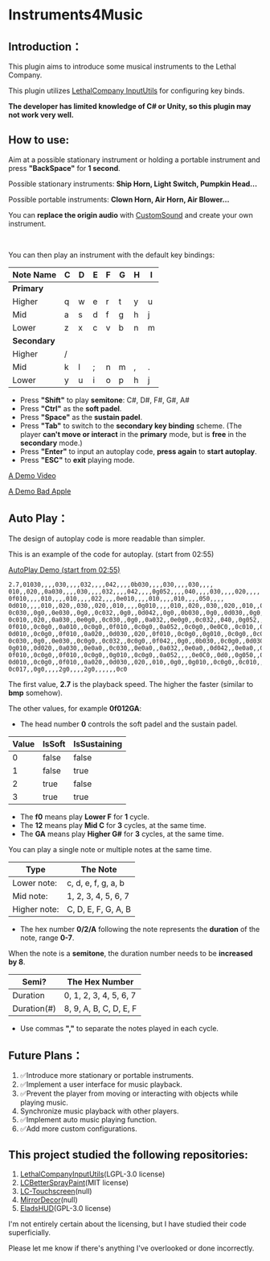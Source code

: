 # Instruments4Music
## Introduction：
This plugin aims to introduce some musical instruments to the Lethal Company.

This plugin utilizes [LethalCompany InputUtils](https://thunderstore.io/c/lethal-company/p/Rune580/LethalCompany_InputUtils/) for configuring key binds.

**The developer has limited knowledge of C# or Unity, so this plugin may not work very well.**

## How to use:
Aim at a possible stationary instrument or holding a portable instrument and press **"BackSpace"** for **1 second**.

Possible stationary instruments: **Ship Horn, Light Switch, Pumpkin Head...**

Possible portable instruments: **Clown Horn, Air Horn, Air Blower...**

You can **replace the origin audio** with [CustomSound](https://github.com/clementinise/CustomSounds) and create your own instrument.

<br />

You can then play an instrument with the default key bindings:

| Note Name           | C | D | E | F | G | H | I |
| ------------------- | - | - | - | - | - | - | - |
| **Primary**   |   |   |   |   |   |   |   |
| Higher              | q | w | e | r | t | y | u |
| Mid                 | a | s | d | f | g | h | j |
| Lower               | z | x | c | v | b | n | m |
| **Secondary** |   |   |   |   |   |   |   |
| Higher              | / |   |   |   |   |   |   |
| Mid                 | k | l | ; | n | m | , | . |
| Lower               | y | u | i | o | p | h | j |

* Press **"Shift"** to play **semitone**: C#, D#, F#, G#, A#
* Press **"Ctrl"** as the **soft padel**.
* Press **"Space"** as the **sustain padel**.
* Press **"Tab"** to switch to the **secondary key binding** scheme.
(The player **can't move or interact** in the **primary** mode, but is **free** in the **secondary** mode.)
* Press **"Enter"** to input an autoplay code, **press again** to **start autoplay**.
* Press **"ESC"** to **exit** playing mode.

[A Demo Video](https://www.bilibili.com/video/BV13r421s7rM)

[A Demo Bad Apple](https://www.bilibili.com/video/BV17z421R7CB)

## Auto Play：
The design of autoplay code is more readable than simpler.

This is an example of the code for autoplay. (start from 02:55)

[AutoPlay Demo (start from 02:55)](https://www.bilibili.com/video/BV1hx42117r8/?share_source=copy_web&t=175)

```text
2.7,01030,,,,030,,,,032,,,,042,,,,0b030,,,,030,,,,030,,,,
010,,020,,0a030,,,,030,,,,032,,,,042,,,,0g052,,,,040,,,,030,,,,020,,,,
0f010,,,,010,,,,010,,,,022,,,,0e010,,,,010,,,,010,,,,050,,,,
0d010,,,,010,,020,,030,,020,,010,,,,0g010,,,,010,,020,,030,,020,,010,,020,,
0c030,,0g0,,0e030,,0g0,,0c032,,0g0,,0d042,,0g0,,0b030,,0g0,,0d030,,0g0,,0b030,,0g0,,
0c010,,020,,0a030,,0e0g0,,0c030,,0g0,,0a032,,0e0g0,,0c032,,040,,0g052,,0e0g0,,0c010,,0e0g0,,0g050,,040,,0c030,,0e020,,
0f010,,0c0g0,,0a010,,0c0g0,,0f010,,0c0g0,,0a052,,0c0g0,,0e0C0,,0c010,,0g050,,0c040,,0e030,,020,,0g010,,0c0g0,,
0d010,,0c0g0,,0f010,,0a020,,0d030,,020,,0f010,,0c0g0,,0g010,,0c0g0,,0c010,,0f050,,0g040,,030,,0b020,,,,
0c030,,0g0,,0e030,,0c0g0,,0c032,,0c0g0,,0f042,,0g0,,0b030,,0c0g0,,0d030,,0c0g0,,0e030,,0d0g0,,
0g010,,0d020,,0a030,,0e0a0,,0c030,,0e0a0,,0a032,,0e0a0,,0d042,,0e0a0,,0g052,,0c010,,0a0C0,,0f0,,0c050,,040,,0e030,,0d020,,
0f010,,0c0g0,,0f010,,0c0g0,,0g010,,0c0g0,,0a052,,,,0e0C0,,0d0,,0g050,,0c040,,0e030,,020,,0g010,,0c0g0,,
0d010,,0c0g0,,0f010,,0a020,,0d030,,020,,010,,0g0,,0g010,,0c0g0,,0c010,,0g050,,0f040,,0e033,,0c024,,,,,,
0c017,,0g0,,,,2g0,,,,2g0,,,,,,0c0
```

The first value, **2.7** is the playback speed. The higher the faster (similar to **bmp** somehow).

The other values, for example **0f012GA**:

* The head number **0** controls the soft padel and the sustain padel.

| Value | IsSoft | IsSustaining |
| --- | --- | --- |
| 0 | false | false |
| 1 | false | true |
| 2 | true | false |
| 3 | true | true |

* The **f0** means play **Lower F** for **1** cycle.
* The **12** means play **Mid C** for **3** cycles, at the same time.
* The **GA** means play **Higher G#** for **3** cycles, at the same time.

You can play a single note or multiple notes at the same time.

| Type | The Note |
| --- | --- |
| Lower note: | c, d, e, f, g, a, b |
| Mid note: | 1, 2, 3, 4, 5, 6, 7 |
| Higher note: | C, D, E, F, G, A, B |

* The hex number **0/2/A** following the note represents the **duration** of the note, range **0-7**.

When the note is a **semitone**, the duration number needs to be **increased by 8**.

| Semi? | The Hex Number |
| --- | --- |
| Duration | 0, 1, 2, 3, 4, 5, 6, 7 |
| Duration(#) | 8, 9, A, B, C, D, E, F |

* Use commas **","** to separate the notes played in each cycle.

## Future Plans：
1. ✅Introduce more stationary or portable instruments.
2. ✅Implement a user interface for music playback.
3. ✅Prevent the player from moving or interacting with objects while playing music.
4. Synchronize music playback with other players.
5. ✅Implement auto music playing function.
6. ✅Add more custom configurations.

## This project studied the following repositories:
1. [LethalCompanyInputUtils](https://github.com/Rune580/LethalCompanyInputUtils)(LGPL-3.0 license)
2. [LCBetterSprayPaint](https://github.com/taffyko/LCBetterSprayPaint)(MIT license)
3. [LC-Touchscreen](https://github.com/TheDeadSnake/LC-Touchscreen)(null)
4. [MirrorDecor](https://github.com/quackandcheese/MirrorDecor)(null)
5. [EladsHUD](https://github.com/EladNLG/EladsHUD)(GPL-3.0 license)

I'm not entirely certain about the licensing, but I have studied their code superficially.

Please let me know if there's anything I've overlooked or done incorrectly.